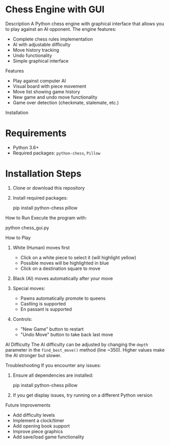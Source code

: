 # Chess Engine with GUI

 Description
A Python chess engine with graphical interface that allows you to play against an AI opponent. The engine features:
- Complete chess rules implementation
- AI with adjustable difficulty
- Move history tracking
- Undo functionality
- Simple graphical interface

 Features
- Play against computer AI
- Visual board with piece movement
- Move list showing game history
- New game and undo move functionality
- Game over detection (checkmate, stalemate, etc.)

 Installation

# Requirements
- Python 3.6+
- Required packages: `python-chess`, `Pillow`

# Installation Steps
1. Clone or download this repository
2. Install required packages:
  
   pip install python-chess pillow
  

 How to Run
Execute the program with:

python chess_gui.py


 How to Play
1. White (Human) moves first
   - Click on a white piece to select it (will highlight yellow)
   - Possible moves will be highlighted in blue
   - Click on a destination square to move

2. Black (AI) moves automatically after your move

3. Special moves:
   - Pawns automatically promote to queens
   - Castling is supported
   - En passant is supported

4. Controls:
   - "New Game" button to restart
   - "Undo Move" button to take back last move

 AI Difficulty
The AI difficulty can be adjusted by changing the `depth` parameter in the `find_best_move()` method (line ~350). Higher values make the AI stronger but slower.

 Troubleshooting
If you encounter any issues:
1. Ensure all dependencies are installed:
   
   pip install python-chess pillow
  
2. If you get display issues, try running on a different Python version

 Future Improvements
- Add difficulty levels
- Implement a clock/timer
- Add opening book support
- Improve piece graphics
- Add save/load game functionality

